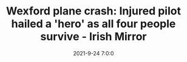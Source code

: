 ---
"title": "Wexford plane crash: Injured pilot hailed a 'hero' as all four people survive - Irish Mirror"
"date": "2021-9-24 7:0:0"
"feed_name": "GOOGLENEWSPLANE"
"feed_website": "https://news.google.com/search?q=plane%20%2B%20accident&hl=en-US&gl=US&ceid=US%3Aen"
"feed_rss": "https://news.google.com/rss/search?q=plane%20%2B%20accident&hl=en-US&gl=US&ceid=US%3Aen"
"link": "https://www.irishmirror.ie/news/irish-news/injured-pilot-hailed-hero-four-25059318"
"source": "{'href': 'https://www.irishmirror.ie', 'title': 'Irish Mirror'}"
"file": "_posts/2021-1-1-674372253dce10bf8c1f8260d07a3474e9a09e07.md"
"accident": "1"
"drilling": "1"
"dead": "0"
"injured": "4"
"arrested": "0"
"where": "unknown site"
"causes": "unknown"
"place": "Wexford"
---